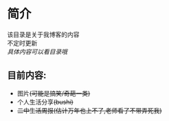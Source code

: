 # 简介
该目录是关于我博客的内容   
不定时更新   
*具体内容可以看目录哦*      

## 目前内容:       
- 图片<s>(可能是搞笑/奇葩一类)</s>   
- 个人生活分享<s>(bushi)</s>    
- <s>二中生活周报(估计万年也上不了,老师看了不带弄死我)</s>   
   